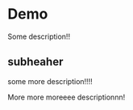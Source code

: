 # Demo

Some description!!


## subheaher

some more description!!!!


More more moreeee descriptionnn!